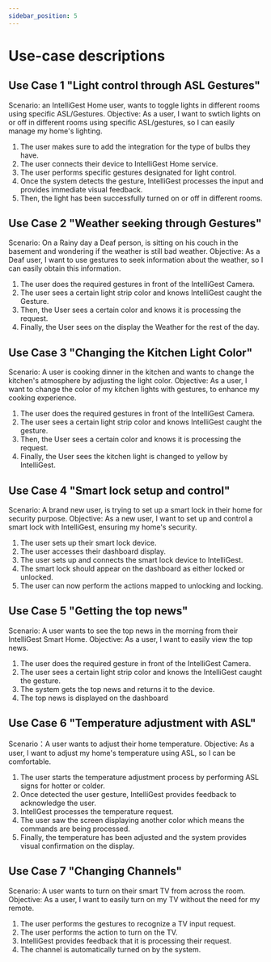 ```yaml
---
sidebar_position: 5
---
```


# Use-case descriptions

## Use Case 1 "Light control through ASL Gestures"

Scenario: an IntelliGest Home user, wants to toggle lights in different rooms using specific ASL/Gestures.
Objective: As a user, I want to swtich lights on or off in different rooms using specific ASL/gestures, so I can easily manage my home's lighting. 

1. The user makes sure to add the integration for the type of bulbs they have.
2. The user connects their device to IntelliGest Home service.
3. The user performs specific gestures designated for light control.
4. Once the system detects the gesture, IntelliGest processes the input and provides immediate visual feedback.
5. Then, the light has been successfully turned on or off in different rooms. 


## Use Case 2 "Weather seeking through Gestures"

Scenario: On a Rainy day a Deaf person, is sitting on his couch in the basement and wondering if the weather is still bad weather.
Objective: As a Deaf user, I want to use gestures to seek information about the weather, so I can easily obtain this information.

1.	The user does the required gestures in front of the IntelliGest Camera.
2.	The user sees a certain light strip color and knows IntelliGest caught the Gesture.
3.	Then, the User sees a certain color and knows it is processing the request.
4.	Finally, the User sees on the display the Weather for the rest of the day.

## Use Case 3 "Changing the Kitchen Light Color"

Scenario: A user is cooking dinner in the kitchen and wants to change the kitchen's atmosphere by adjusting the light color.
Objective: As a user, I want to change the color of my kitchen lights with gestures, to enhance my cooking experience. 

1.	The user does the required gestures in front of the IntelliGest Camera.
2.	The user sees a certain light strip color and knows IntelliGest caught the gesture.
3.	Then, the User sees a certain color and knows it is processing the request.
4.	Finally, the User sees the kitchen light is changed to yellow by IntelliGest.

## Use Case 4 "Smart lock setup and control"

Scenario: A brand new user, is trying to set up a smart lock in their home for security purpose.
Objective: As a new user, I want to set up and control a smart lock with IntelliGest, ensuring my home's security.

1.	The user sets up their smart lock device.
2.	The user accesses their dashboard display.
3.	The user sets up and connects the smart lock device to IntelliGest.
4.	The smart lock should appear on the dashboard as either locked or unlocked.
5.	The user can now perform the actions mapped to unlocking and locking.

## Use Case 5 "Getting the top news"

Scenario: A user wants to see the top news in the morning from their IntelliGest Smart Home.
Objective: As a user, I want to easily view the top news.

1. The user does the required gesture in front of the IntelliGest Camera.
2. The user sees a certain light strip color and knows the IntelliGest caught the gesture.
3. The system gets the top news and returns it to the device.
4. The top news is displayed on the dashboard


## Use Case 6 "Temperature adjustment with ASL"

Scenario：A user wants to adjust their home temperature.
Objective: As a user, I want to adjust my home's temperature using ASL, so I can be comfortable.

1. The user starts the temperature adjustment process by performing ASL signs for hotter or colder.
2. Once detected the user gesture, IntelliGest provides feedback to acknowledge the user.
3. IntellGest processes the temperature request.
4. The user saw the screen displaying another color which means the commands are being processed.
5. Finally, the temperature has been adjusted and the system provides visual confirmation on the display.

## Use Case 7 "Changing Channels"

Scenario: A user wants to turn on their smart TV from across the room.
Objective: As a user, I want to easily turn on my TV without the need for my remote.

1. The user performs the gestures to recognize a TV input request.
2. The user performs the action to turn on the TV.
3. IntelliGest provides feedback that it is processing their request.
4. The channel is automatically turned on by the system.

